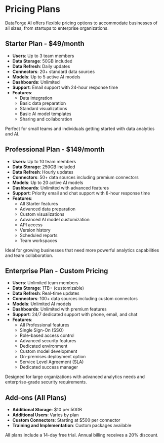 # Pricing Plans

DataForge AI offers flexible pricing options to accommodate businesses of all sizes, from startups to enterprise organizations.

## Starter Plan - $49/month

- **Users**: Up to 3 team members
- **Data Storage**: 50GB included
- **Data Refresh**: Daily updates
- **Connectors**: 20+ standard data sources
- **Models**: Up to 5 active AI models
- **Dashboards**: Unlimited
- **Support**: Email support with 24-hour response time
- **Features**:
  - Data integration
  - Basic data preparation
  - Standard visualizations
  - Basic AI model templates
  - Sharing and collaboration

Perfect for small teams and individuals getting started with data analytics and AI.

## Professional Plan - $149/month

- **Users**: Up to 10 team members
- **Data Storage**: 250GB included
- **Data Refresh**: Hourly updates
- **Connectors**: 50+ data sources including premium connectors
- **Models**: Up to 20 active AI models
- **Dashboards**: Unlimited with advanced features
- **Support**: Priority email and chat support with 8-hour response time
- **Features**:
  - All Starter features
  - Advanced data preparation
  - Custom visualizations
  - Advanced AI model customization
  - API access
  - Version history
  - Scheduled reports
  - Team workspaces

Ideal for growing businesses that need more powerful analytics capabilities and team collaboration.

## Enterprise Plan - Custom Pricing

- **Users**: Unlimited team members
- **Data Storage**: 1TB+ (customizable)
- **Data Refresh**: Real-time updates
- **Connectors**: 100+ data sources including custom connectors
- **Models**: Unlimited AI models
- **Dashboards**: Unlimited with premium features
- **Support**: 24/7 dedicated support with phone, email, and chat
- **Features**:
  - All Professional features
  - Single Sign-On (SSO)
  - Role-based access control
  - Advanced security features
  - Dedicated environment
  - Custom model development
  - On-premises deployment option
  - Service Level Agreement (SLA)
  - Dedicated success manager

Designed for large organizations with advanced analytics needs and enterprise-grade security requirements.

## Add-ons (All Plans)

- **Additional Storage**: $10 per 50GB
- **Additional Users**: Varies by plan
- **Custom Connectors**: Starting at $500 per connector
- **Training and Implementation**: Custom packages available

All plans include a 14-day free trial. Annual billing receives a 20% discount.
